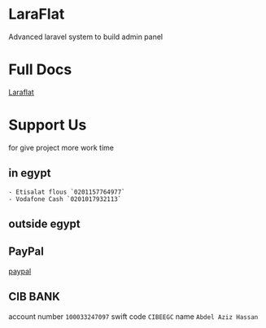 # LaraFlat
Advanced laravel system to build admin panel



# Full Docs

<a href="http://laraflat.com/"> Laraflat </a>


# Support Us

for give project more work time

## in egypt

    - Etisalat flous `0201157764977`
    - Vodafone Cash `0201017932113`

## outside egypt

## PayPal
<a href="https://www.paypal.com/sa/cgi-bin/webscr?cmd=_flow&SESSION=ORXmELO0nEXHcEsWTvL8Qn7dRQJI79n-QDriUnKB_5khhyQCS7i8y8a_8Si&dispatch=5885d80a13c0db1f8e263663d3faee8db8175432b4df92754f4b4adb5a123d61&rapidsState=Donation__DonationFlow___StateDonationLogin&rapidsStateSignature=6235fa7186190c600454ef8228093141aa956795">paypal</a>

## CIB BANK
account number `100033247097` swift code `CIBEEGC` name `Abdel Aziz Hassan`
